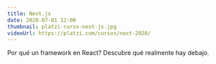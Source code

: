 ```yaml
---
title: Next.js
date: 2020-07-01 12:00
thumbnail: platzi-curso-next-js.jpg
videoUrl: https://platzi.com/cursos/next-2020/
---
```


Por qué un framework en React? Descubre qué realmente hay debajo.
